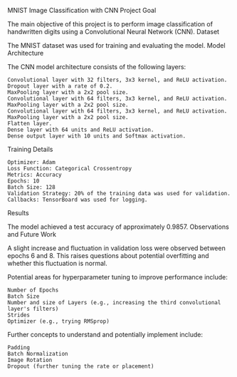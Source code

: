 
MNIST Image Classification with CNN
Project Goal

The main objective of this project is to perform image classification of handwritten digits using a Convolutional Neural Network (CNN).
Dataset

The MNIST dataset was used for training and evaluating the model.
Model Architecture

The CNN model architecture consists of the following layers:

    Convolutional layer with 32 filters, 3x3 kernel, and ReLU activation.
    Dropout layer with a rate of 0.2.
    MaxPooling layer with a 2x2 pool size.
    Convolutional layer with 64 filters, 3x3 kernel, and ReLU activation.
    MaxPooling layer with a 2x2 pool size.
    Convolutional layer with 64 filters, 3x3 kernel, and ReLU activation.
    MaxPooling layer with a 2x2 pool size.
    Flatten layer.
    Dense layer with 64 units and ReLU activation.
    Dense output layer with 10 units and Softmax activation.

Training Details

    Optimizer: Adam
    Loss Function: Categorical Crossentropy
    Metrics: Accuracy
    Epochs: 10
    Batch Size: 128
    Validation Strategy: 20% of the training data was used for validation.
    Callbacks: TensorBoard was used for logging.

Results

The model achieved a test accuracy of approximately 0.9857.
Observations and Future Work

A slight increase and fluctuation in validation loss were observed between epochs 6 and 8. This raises questions about potential overfitting and whether this fluctuation is normal.

Potential areas for hyperparameter tuning to improve performance include:

    Number of Epochs
    Batch Size
    Number and size of Layers (e.g., increasing the third convolutional layer's filters)
    Strides
    Optimizer (e.g., trying RMSprop)

Further concepts to understand and potentially implement include:

    Padding
    Batch Normalization
    Image Rotation
    Dropout (further tuning the rate or placement)
